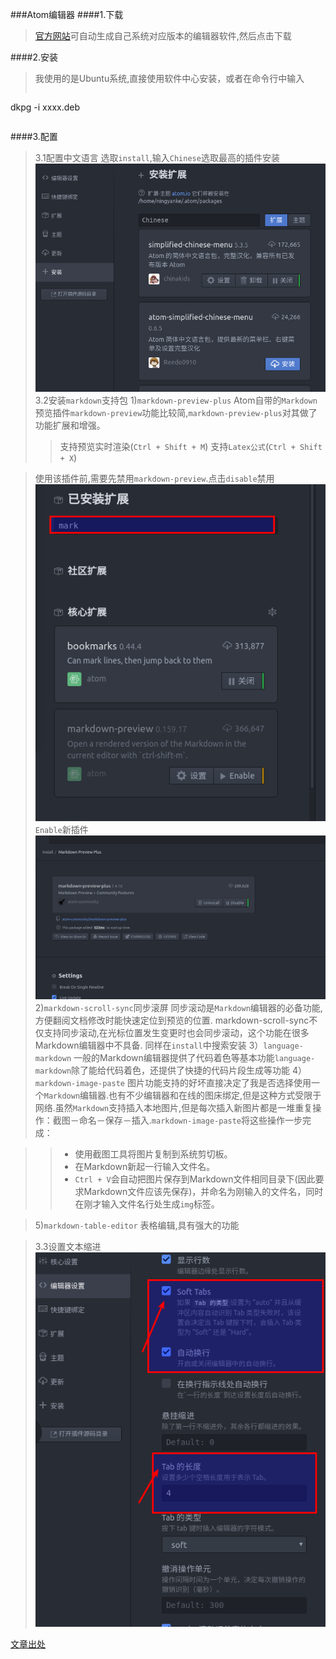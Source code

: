###Atom编辑器
####1.下载
>[官方网站](https://atom.io/)可自动生成自己系统对应版本的编辑器软件,然后点击下载

####2.安装
>我使用的是Ubuntu系统,直接使用软件中心安装，或者在命令行中输入
>```bash
dkpg -i xxxx.deb
>```

####3.配置
>3.1配置中文语言
>选取`install`,输入`Chinese`选取最高的插件安装
>![atom1](./picture/atom1.png)
>3.2安装`markdown`支持包
>1)`markdown-preview-plus`
>Atom自带的`Markdown`预览插件`markdown-preview`功能比较简,`markdown-preview-plus`对其做了功能扩展和增强。
>>支持预览实时渲染(`Ctrl + Shift + M`)
>>支持`Latex公式`(`Ctrl + Shift + X`)

>使用该插件前,需要先禁用`markdown-preview`.点击`disable`禁用
>![atom2](./picture/atom2.png)
>`Enable`新插件
>![atom3](./picture/atom3.png)
>2)`markdown-scroll-sync`同步滚屏
>同步滚动是`Markdown`编辑器的必备功能,方便翻阅文档修改时能快速定位到预览的位置.
>markdown-scroll-sync不仅支持同步滚动,在光标位置发生变更时也会同步滚动，这个功能在很多Markdown编辑器中不具备.
>同样在`install`中搜索安装
>3）`language-markdown`
>一般的Markdown编辑器提供了代码着色等基本功能`language-markdown`除了能给代码着色，还提供了快捷的代码片段生成等功能
>4）`markdown-image-paste`
>图片功能支持的好坏直接决定了我是否选择使用一个`Markdown`编辑器.也有不少编辑器和在线的图床绑定,但是这种方式受限于网络.虽然`Markdown`支持插入本地图片,但是每次插入新图片都是一堆重复操作：截图－命名－保存－插入.`markdown-image-paste`将这些操作一步完成：

>>* 使用截图工具将图片复制到系统剪切板。
>>* 在Markdown新起一行输入文件名。
>>* `Ctrl + V`会自动把图片保存到Markdown文件相同目录下(因此要求Markdown文件应该先保存)，并命名为刚输入的文件名，同时在刚才输入文件名行处生成`img`标签。

>5)`markdown-table-editor`
>表格编辑,具有强大的功能

>3.3设置文本缩进
>![atom4](./picture/atom4.png)

[文章出处](http://www.cnblogs.com/fanzhidongyzby/p/6637084.html)
